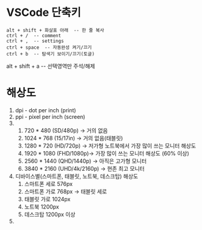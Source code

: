 # VSCode 단축키

	alt + shift + 화살표 아래  -- 한 줄 복사
	ctrl + /  -- comment
	ctrl + ,  -- settings
	ctrl + space  -- 자동완성 켜기/끄기
	ctrl + b  -- 탐색기 보이기/끄기(토글)
   alt + shift + a -- 선택영역만 주석/해제

# 해상도
1. dpi - dot per inch (print)
2. ppi - pixel per inch (screen)
3. 
   1. 720 * 480 (SD/480p) -> 거의 없음
   2. 1024 * 768 (15/17in) -> 거의 없음(태블릿)
   3. 1280 * 720 (HD/720p) -> 저가형 노트북에서 가장 많이 쓰는 모니터 해상도
   4. 1920 * 1080 (FHD/1080p)-> 가장 많이 쓰는 모니터 해상도 (60% 이상)
   5. 2560 * 1440 (QHD/1440p) -> 아직은 고가형 모니터
   6. 3840 * 2160 (UHD/4k/2160p) -> 현존 최고 모니터
4. 디바이스별(스마트폰, 태블릿, 노트북, 데스크탑) 해상도
   1. 스마트폰 세로 576px   
   2. 스마트폰 가로 768px -> 태블릿 세로
   3. 태블릿 가로 1024px
   4. 노트북 1200px
   5. 데스크탑 1200px 이상   
5. 